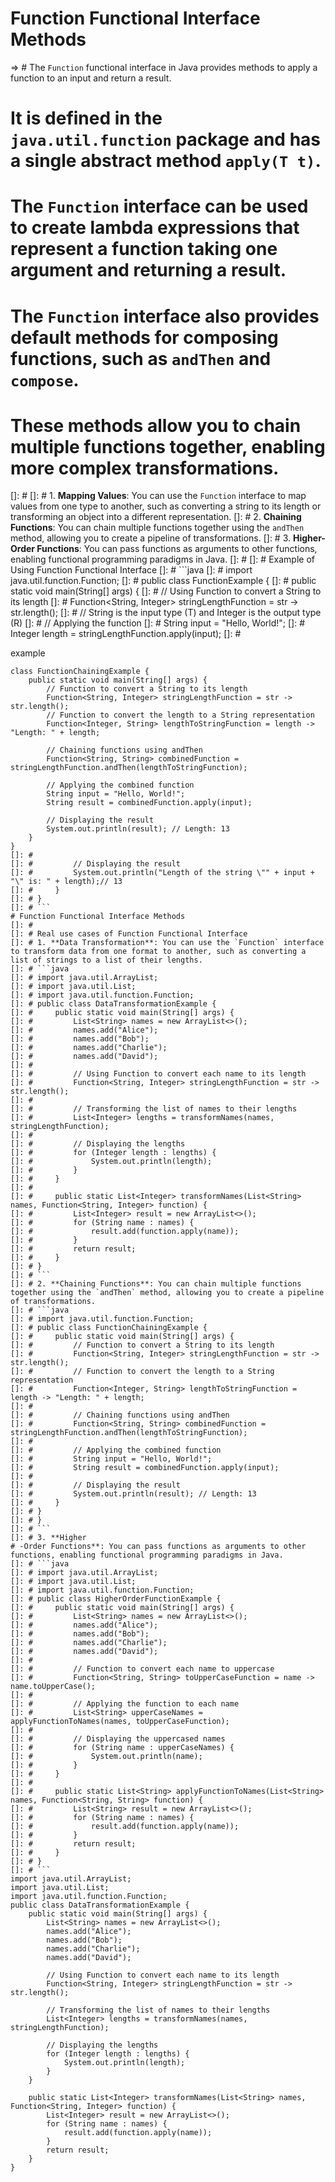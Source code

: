 # Function Functional Interface Methods
=> # The `Function` functional interface in Java provides methods to apply a function to an input and return a result.
# It is defined in the `java.util.function` package and has a single abstract method `apply(T t)`.
# The `Function` interface can be used to create lambda expressions that represent a function taking one argument and returning a result.
# The `Function` interface also provides default methods for composing functions, such as `andThen` and `compose`.
# These methods allow you to chain multiple functions together, enabling more complex transformations.
[]: # 
[]: # 1. **Mapping Values**: You can use the `Function` interface to map values from one type to another, such as converting a string to its length or transforming an object into a different representation.
[]: # 2. **Chaining Functions**: You can chain multiple functions together using the `andThen` method, allowing you to create a pipeline of transformations.
[]: # 3. **Higher-Order Functions**: You can pass functions as arguments to other functions, enabling functional programming paradigms in Java.
[]: # 
[]: # Example of Using Function Functional Interface
[]: # ```java
[]: # import java.util.function.Function;
[]: # public class FunctionExample {
[]: #     public static void main(String[] args) {
[]: #         // Using Function to convert a String to its length
[]: #         Function<String, Integer> stringLengthFunction = str -> str.length();
[]: #         // String is the input type (T) and Integer is the output type (R)
[]: #         // Applying the function
[]: #         String input = "Hello, World!";
[]: #         Integer length = stringLengthFunction.apply(input);
[]: #

example
```
class FunctionChainingExample {
    public static void main(String[] args) {
        // Function to convert a String to its length
        Function<String, Integer> stringLengthFunction = str -> str.length();
        // Function to convert the length to a String representation
        Function<Integer, String> lengthToStringFunction = length -> "Length: " + length;

        // Chaining functions using andThen
        Function<String, String> combinedFunction = stringLengthFunction.andThen(lengthToStringFunction);

        // Applying the combined function
        String input = "Hello, World!";
        String result = combinedFunction.apply(input);

        // Displaying the result
        System.out.println(result); // Length: 13
    }
}
[]: # 
[]: #         // Displaying the result
[]: #         System.out.println("Length of the string \"" + input + "\" is: " + length);// 13
[]: #     }
[]: # }
[]: # ```
# Function Functional Interface Methods
[]: # 
[]: # Real use cases of Function Functional Interface
[]: # 1. **Data Transformation**: You can use the `Function` interface to transform data from one format to another, such as converting a list of strings to a list of their lengths.
[]: # ```java
[]: # import java.util.ArrayList;
[]: # import java.util.List;
[]: # import java.util.function.Function;
[]: # public class DataTransformationExample {
[]: #     public static void main(String[] args) {
[]: #         List<String> names = new ArrayList<>();
[]: #         names.add("Alice");
[]: #         names.add("Bob");
[]: #         names.add("Charlie");
[]: #         names.add("David");
[]: # 
[]: #         // Using Function to convert each name to its length
[]: #         Function<String, Integer> stringLengthFunction = str -> str.length();
[]: # 
[]: #         // Transforming the list of names to their lengths
[]: #         List<Integer> lengths = transformNames(names, stringLengthFunction);
[]: # 
[]: #         // Displaying the lengths
[]: #         for (Integer length : lengths) {
[]: #             System.out.println(length);
[]: #         }
[]: #     }
[]: # 
[]: #     public static List<Integer> transformNames(List<String> names, Function<String, Integer> function) {
[]: #         List<Integer> result = new ArrayList<>();
[]: #         for (String name : names) {
[]: #             result.add(function.apply(name));
[]: #         }
[]: #         return result;
[]: #     }
[]: # }
[]: # ```
[]: # 2. **Chaining Functions**: You can chain multiple functions together using the `andThen` method, allowing you to create a pipeline of transformations.
[]: # ```java
[]: # import java.util.function.Function;
[]: # public class FunctionChainingExample {
[]: #     public static void main(String[] args) {
[]: #         // Function to convert a String to its length
[]: #         Function<String, Integer> stringLengthFunction = str -> str.length();
[]: #         // Function to convert the length to a String representation
[]: #         Function<Integer, String> lengthToStringFunction = length -> "Length: " + length;
[]: # 
[]: #         // Chaining functions using andThen
[]: #         Function<String, String> combinedFunction = stringLengthFunction.andThen(lengthToStringFunction);
[]: # 
[]: #         // Applying the combined function
[]: #         String input = "Hello, World!";
[]: #         String result = combinedFunction.apply(input);
[]: # 
[]: #         // Displaying the result
[]: #         System.out.println(result); // Length: 13
[]: #     }
[]: # }
[]: # }
[]: # ```
[]: # 3. **Higher
# -Order Functions**: You can pass functions as arguments to other functions, enabling functional programming paradigms in Java.
[]: # ```java
[]: # import java.util.ArrayList;
[]: # import java.util.List;
[]: # import java.util.function.Function;
[]: # public class HigherOrderFunctionExample {
[]: #     public static void main(String[] args) {
[]: #         List<String> names = new ArrayList<>();
[]: #         names.add("Alice");
[]: #         names.add("Bob");
[]: #         names.add("Charlie");
[]: #         names.add("David");
[]: # 
[]: #         // Function to convert each name to uppercase
[]: #         Function<String, String> toUpperCaseFunction = name -> name.toUpperCase();
[]: # 
[]: #         // Applying the function to each name
[]: #         List<String> upperCaseNames = applyFunctionToNames(names, toUpperCaseFunction);
[]: # 
[]: #         // Displaying the uppercased names
[]: #         for (String name : upperCaseNames) {
[]: #             System.out.println(name);
[]: #         }
[]: #     }
[]: # 
[]: #     public static List<String> applyFunctionToNames(List<String> names, Function<String, String> function) {
[]: #         List<String> result = new ArrayList<>();
[]: #         for (String name : names) {
[]: #             result.add(function.apply(name));
[]: #         }
[]: #         return result;
[]: #     }
[]: # }
[]: # ```
import java.util.ArrayList;
import java.util.List;
import java.util.function.Function;
public class DataTransformationExample {
    public static void main(String[] args) {
        List<String> names = new ArrayList<>();
        names.add("Alice");
        names.add("Bob");
        names.add("Charlie");
        names.add("David");

        // Using Function to convert each name to its length
        Function<String, Integer> stringLengthFunction = str -> str.length();

        // Transforming the list of names to their lengths
        List<Integer> lengths = transformNames(names, stringLengthFunction);

        // Displaying the lengths
        for (Integer length : lengths) {
            System.out.println(length);
        }
    }

    public static List<Integer> transformNames(List<String> names, Function<String, Integer> function) {
        List<Integer> result = new ArrayList<>();
        for (String name : names) {
            result.add(function.apply(name));
        }
        return result;
    }
}
```